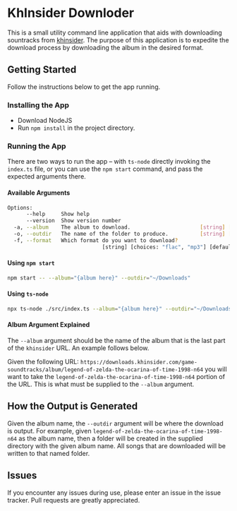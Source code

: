 # KhInsider Downloder

This is a small utility command line application
that aids with downloading sountracks from
[khinsider](https://downloads.khinsider.com/).
The purpose of this application is to expedite the
download process by downloading the album in the desired
format.

## Getting Started

Follow the instructions below to get the app running.

### Installing the App

- Download NodeJS
- Run `npm install` in the project directory.

### Running the App

There are two ways to run the app – with `ts-node` directly
invoking the `index.ts` file, or you can use the `npm start`
command, and pass the expected arguments there.

#### Available Arguments

```bash
Options:
      --help     Show help                                             [boolean]
      --version  Show version number                                   [boolean]
  -a, --album    The album to download.                      [string] [required]
  -o, --outdir   The name of the folder to produce.          [string] [required]
  -f, --format   Which format do you want to download?
                              [string] [choices: "flac", "mp3"] [default: "mp3"]
```

#### Using `npm start`

```bash
npm start -- --album="{album here}" --outdir="~/Downloads"
```

#### Using `ts-node`

```bash
npx ts-node ./src/index.ts --album="{album here}" --outdir="~/Downloads"
```

#### Album Argument Explained

The `--album` argument should be the name of the album
that is the last part of the `khinsider` URL. An example
follows below.

Given the following URL:
`https://downloads.khinsider.com/game-soundtracks/album/legend-of-zelda-the-ocarina-of-time-1998-n64` you will want
to take the `legend-of-zelda-the-ocarina-of-time-1998-n64`
portion of the URL. This is what must be supplied to the
`--album` argument.

## How the Output is Generated

Given the album name, the `--outdir` argument will
be where the download is output. For example, given
`legend-of-zelda-the-ocarina-of-time-1998-n64` as the
album name, then a folder will be created in the
supplied directory with the given album name. All
songs that are downloaded will be written to that named
folder.

## Issues

If you encounter any issues during use, please
enter an issue in the issue tracker. Pull requests
are greatly appreciated.
